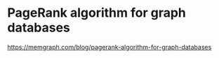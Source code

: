 # PageRank algorithm for graph databases 
 <https://memgraph.com/blog/pagerank-algorithm-for-graph-databases>